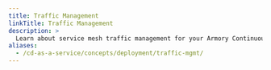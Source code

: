 ```yaml
---
title: Traffic Management
linkTitle: Traffic Management
description: >
  Learn about service mesh traffic management for your Armory Continuous Deployment-as-a-Service canary deployments. CD-as-a-Service supports Istio and Linkerd.
aliases: 
  - /cd-as-a-service/concepts/deployment/traffic-mgmt/
---
```


